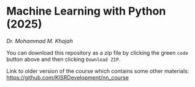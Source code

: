 # Machine Learning with Python (2025)

_Dr. Mohammad M. Khajah_

You can download this repository as a zip file by clicking the green `code` button above and then clicking `Download ZIP`.

Link to older version of the course which contains some other materials:
https://github.com/KISRDevelopment/nn_course

